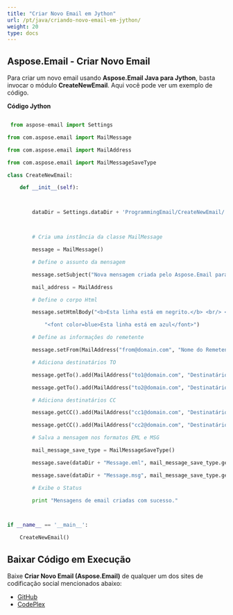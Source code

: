 ```yaml
---
title: "Criar Novo Email em Jython"
url: /pt/java/criando-novo-email-em-jython/
weight: 20
type: docs
---
```


## **Aspose.Email - Criar Novo Email**
Para criar um novo email usando **Aspose.Email Java para Jython**, basta invocar o módulo **CreateNewEmail**. Aqui você pode ver um exemplo de código.

**Código Jython**

``` python

 from aspose-email import Settings

from com.aspose.email import MailMessage

from com.aspose.email import MailAddress

from com.aspose.email import MailMessageSaveType

class CreateNewEmail:

    def __init__(self):



        dataDir = Settings.dataDir + 'ProgrammingEmail/CreateNewEmail/'



        # Cria uma instância da classe MailMessage

        message = MailMessage()

        # Define o assunto da mensagem

        message.setSubject("Nova mensagem criada pelo Aspose.Email para Java")

        mail_address = MailAddress

        # Define o corpo Html

        message.setHtmlBody("<b>Esta linha está em negrito.</b> <br/> <br/>" +

            "<font color=blue>Esta linha está em azul</font>")

        # Define as informações do remetente

        message.setFrom(MailAddress("from@domain.com", "Nome do Remetente", False))

        # Adiciona destinatários TO

        message.getTo().add(MailAddress("to1@domain.com", "Destinatário 1", False))

        message.getTo().add(MailAddress("to2@domain.com", "Destinatário 2", False))

        # Adiciona destinatários CC

        message.getCC().add(MailAddress("cc1@domain.com", "Destinatário 3", False))

        message.getCC().add(MailAddress("cc2@domain.com", "Destinatário 4", False))

        # Salva a mensagem nos formatos EML e MSG

        mail_message_save_type = MailMessageSaveType()

        message.save(dataDir + "Message.eml", mail_message_save_type.getEmlFormat())

        message.save(dataDir + "Message.msg", mail_message_save_type.getOutlookMessageFormat())

        # Exibe o Status

        print "Mensagens de email criadas com sucesso."



if __name__ == '__main__':        

    CreateNewEmail()

```
## **Baixar Código em Execução**
Baixe **Criar Novo Email (Aspose.Email)** de qualquer um dos sites de codificação social mencionados abaixo:

- [GitHub](https://github.com/aspose-email/Aspose.Email-for-Java/releases/tag/Aspose.Email_Java_for_Jython-v1.0)
- [CodePlex](https://archive.codeplex.com/?p=asposeemailjavajython)